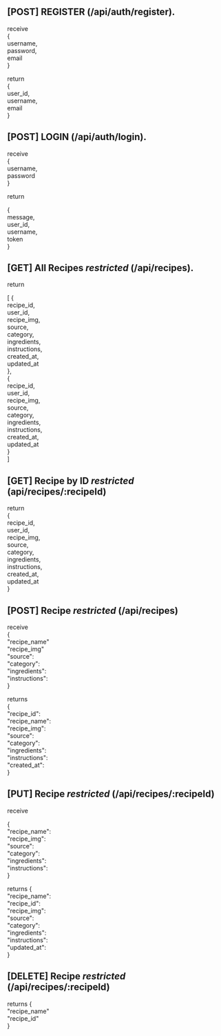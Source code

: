 [POST] REGISTER (/api/auth/register). 
---------------------

  receive     
{  
  username,  
  password,  
  email  
}   

return   
{   
  user_id,  
  username,  
  email   
}

[POST] LOGIN (/api/auth/login). 
---------------------

  receive  
{  
  username,  
  password  
}

return   
  
{  
  message,  
  user_id,  
  username,  
  token  
}   

[GET] All Recipes *restricted* (/api/recipes). 
---------------------

return   

[
    {  
       recipe_id,  
       user_id,  
       recipe_img,  
       source,  
       category,  
       ingredients,  
       instructions,  
       created_at,  
       updated_at   
    },  
    {  
       recipe_id,  
       user_id,  
       recipe_img,  
       source,  
       category,  
       ingredients,  
       instructions,  
       created_at,  
       updated_at  
    }  
]   

  
[GET] Recipe by ID *restricted* (api/recipes/:recipeId)   
---------------------

return  
 {  
   recipe_id,  
   user_id,  
   recipe_img,  
   source,  
   category,  
   ingredients,  
   instructions,  
   created_at,  
   updated_at   
 }

[POST] Recipe *restricted* (/api/recipes)
---------------------

receive  
{  
    "recipe_name"  
    "recipe_img"  
    "source":  
    "category":   
    "ingredients":   
    "instructions":  
}

returns  
{  
    "recipe_id":  
    "recipe_name":  
    "recipe_img":   
    "source":  
    "category":   
    "ingredients":   
    "instructions":  
    "created_at":  
}

[PUT] Recipe *restricted* (/api/recipes/:recipeId)
---------------------

receive 

{  
    "recipe_name":  
    "recipe_img":  
    "source":  
    "category":   
    "ingredients":   
    "instructions":  
}

returns
{  
   "recipe_name":  
    "recipe_id":  
    "recipe_img":   
    "source":  
    "category":   
    "ingredients":   
    "instructions":   
    "updated_at":   
}


[DELETE] Recipe *restricted* (/api/recipes/:recipeId)
---------------------

returns
{  
  "recipe_name"       
  "recipe_id"     
}
